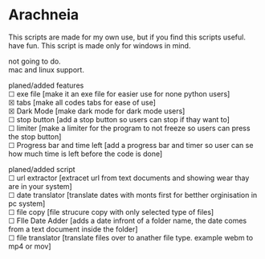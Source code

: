 # Arachneia
This scripts are made for my own use, but if you find this scripts useful. have fun. This script is made only for windows in mind.<br>

not going to do.<br>
mac and linux support.<br>

planed/added features<br>
☐ exe file [make it an exe file for easier use for none python users]<br>
☒ tabs [make all codes tabs for ease of use]<br>
☒ Dark Mode [make dark mode for dark mode users]<br>
☐ stop button [add a stop button so users can stop if thay want to]<br>
☐ limiter [make a limiter for the program to not freeze so users can press the stop button]<br>
☐ Progress bar and time left [add a progress bar and timer so user can se how much time is left before the code is done]<br>

planed/added script<br>
☐ url extractor [extracet url from text documents and showing wear thay are in your system]<br>
☐ date translator [translate dates with monts first for betther orginisation in pc system]<br>
☐ file copy [file strucure copy with only selected type of files]<br>
☐ FIle Date Adder [adds a date infront of a folder name, the date comes from a text document inside the folder]<br>
☐ file translator [translate files over to anather file type. example webm to mp4 or mov]<br>

